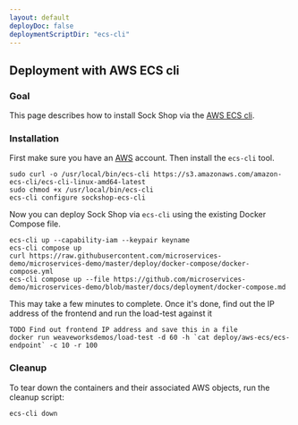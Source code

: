 ```yaml
---
layout: default
deployDoc: false
deploymentScriptDir: "ecs-cli"
---
```


## Deployment with AWS ECS cli

### Goal

This page describes how to install Sock Shop via the [AWS ECS cli](http://docs.aws.amazon.com/AmazonECS/latest/developerguide/ECS_CLI.html).

### Installation

First make sure you have an [AWS](http://aws.amazon.com) account. Then install the `ecs-cli` tool.

<!-- deploy-doc require-env AWS_ACCESS_KEY_ID AWS_SECRET_ACCESS_KEY AWS_REGION -->
<!-- deploy-doc-start pre-install -->

    sudo curl -o /usr/local/bin/ecs-cli https://s3.amazonaws.com/amazon-ecs-cli/ecs-cli-linux-amd64-latest
    sudo chmod +x /usr/local/bin/ecs-cli
    ecs-cli configure sockshop-ecs-cli

<!-- deploy-doc-end -->

Now you can deploy Sock Shop via `ecs-cli` using the existing Docker Compose file.

<!-- deploy-doc-start create-infrastructure -->

    ecs-cli up --capability-iam --keypair keyname
    ecs-cli compose up
    curl https://raw.githubusercontent.com/microservices-demo/microservices-demo/master/deploy/docker-compose/docker-compose.yml
    ecs-cli compose up --file https://github.com/microservices-demo/microservices-demo/blob/master/docs/deployment/docker-compose.md
    
<!-- deploy-doc-end -->

This may take a few minutes to complete. Once it's done, find out the IP address of the frontend and run the load-test against it

<!-- deploy-doc-start run-tests -->

    TODO Find out frontend IP address and save this in a file
    docker run weaveworksdemos/load-test -d 60 -h `cat deploy/aws-ecs/ecs-endpoint` -c 10 -r 100

<!-- deploy-doc-end -->

### Cleanup

To tear down the containers and their associated AWS objects, run the cleanup script:

<!-- deploy-doc-start destroy-infrastructure -->

    ecs-cli down

<!-- deploy-doc-end -->
